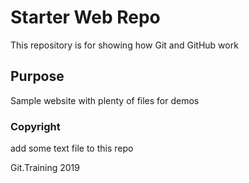 # Starter Web Repo

This repository is for showing how Git and GitHub work

## Purpose

Sample website with plenty of files for demos

### Copyright
add some text file to this repo 

Git.Training 2019
 

